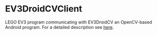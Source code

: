# EV3DroidCVClient
LEGO EV3 program communicating with EV3DroidCV an OpenCV-based Android program. 
For a detailed description see [here](http://jataka.hu/rics/ev3_android_opencv).
